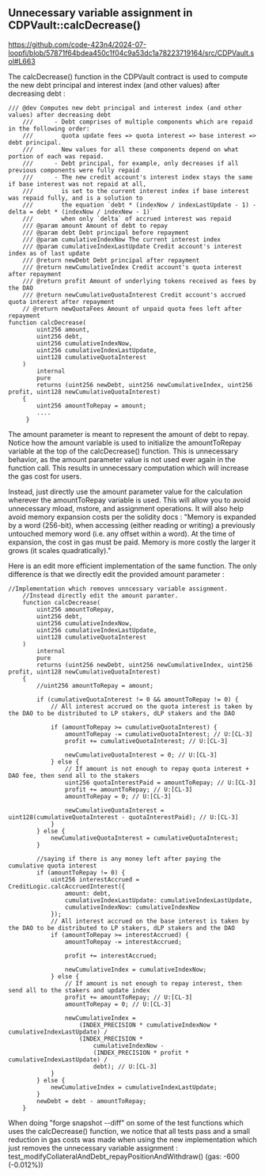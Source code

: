 ## Unnecessary variable assignment in CDPVault::calcDecrease()

https://github.com/code-423n4/2024-07-loopfi/blob/57871f64bdea450c1f04c9a53dc1a78223719164/src/CDPVault.sol#L663

The calcDecrease() function in the CDPVault contract is used to compute the new debt principal and interest index (and other values) after decreasing debt : 

```
/// @dev Computes new debt principal and interest index (and other values) after decreasing debt
    ///      - Debt comprises of multiple components which are repaid in the following order:
    ///        quota update fees => quota interest => base interest => debt principal.
    ///        New values for all these components depend on what portion of each was repaid.
    ///      - Debt principal, for example, only decreases if all previous components were fully repaid
    ///      - The new credit account's interest index stays the same if base interest was not repaid at all,
    ///        is set to the current interest index if base interest was repaid fully, and is a solution to
    ///        the equation `debt * (indexNow / indexLastUpdate - 1) - delta = debt * (indexNow / indexNew - 1)`
    ///        when only `delta` of accrued interest was repaid
    /// @param amount Amount of debt to repay
    /// @param debt Debt principal before repayment
    /// @param cumulativeIndexNow The current interest index
    /// @param cumulativeIndexLastUpdate Credit account's interest index as of last update
    /// @return newDebt Debt principal after repayment
    /// @return newCumulativeIndex Credit account's quota interest after repayment
    /// @return profit Amount of underlying tokens received as fees by the DAO
    /// @return newCumulativeQuotaInterest Credit account's accrued quota interest after repayment
    // @return newQuotaFees Amount of unpaid quota fees left after repayment
function calcDecrease(
        uint256 amount,
        uint256 debt,
        uint256 cumulativeIndexNow,
        uint256 cumulativeIndexLastUpdate,
        uint128 cumulativeQuotaInterest
    )
        internal
        pure
        returns (uint256 newDebt, uint256 newCumulativeIndex, uint256 profit, uint128 newCumulativeQuotaInterest)
    {
        uint256 amountToRepay = amount;
        ....
     }
```

The amount parameter is meant to represent the amount of debt to repay. Notice how the amount variable is used to initialize the amountToRepay variable at the top of the calcDecrease() function. This is unnecessary behavior, as the amount parameter value is not used ever again in the function call. This results in unnecessary computation which will increase the gas cost for users. 

Instead, just directly use the amount parameter value for the calculation wherever the amountToRepay variable is used. This will allow you to avoid unnecessary mload, mstore, and assignment operations. It will also help avoid memory expansion costs per the solidity docs : "Memory is expanded by a word (256-bit), when accessing (either reading or writing) a previously untouched memory word (i.e. any offset within a word). At the time of expansion, the cost in gas must be paid. Memory is more costly the larger it grows (it scales quadratically)."

Here is an edit more efficient implementation of the same function. The only difference is that we directly edit the provided amount parameter : 

```
//Implementation which removes unncessary variable assignment. 
    //Instead directly edit the amount paramter. 
    function calcDecrease(
        uint256 amountToRepay,
        uint256 debt,
        uint256 cumulativeIndexNow,
        uint256 cumulativeIndexLastUpdate,
        uint128 cumulativeQuotaInterest
    )
        internal
        pure
        returns (uint256 newDebt, uint256 newCumulativeIndex, uint256 profit, uint128 newCumulativeQuotaInterest)
    {
        //uint256 amountToRepay = amount;

        if (cumulativeQuotaInterest != 0 && amountToRepay != 0) {
            // All interest accrued on the quota interest is taken by the DAO to be distributed to LP stakers, dLP stakers and the DAO

            if (amountToRepay >= cumulativeQuotaInterest) {
                amountToRepay -= cumulativeQuotaInterest; // U:[CL-3]
                profit += cumulativeQuotaInterest; // U:[CL-3]

                newCumulativeQuotaInterest = 0; // U:[CL-3]
            } else {
                // If amount is not enough to repay quota interest + DAO fee, then send all to the stakers
                uint256 quotaInterestPaid = amountToRepay; // U:[CL-3]
                profit += amountToRepay; // U:[CL-3]
                amountToRepay = 0; // U:[CL-3]

                newCumulativeQuotaInterest = uint128(cumulativeQuotaInterest - quotaInterestPaid); // U:[CL-3]
            }
        } else {
            newCumulativeQuotaInterest = cumulativeQuotaInterest;
        }

        //saying if there is any money left after paying the cumulative quota interest
        if (amountToRepay != 0) {
            uint256 interestAccrued = CreditLogic.calcAccruedInterest({
                amount: debt,
                cumulativeIndexLastUpdate: cumulativeIndexLastUpdate,
                cumulativeIndexNow: cumulativeIndexNow
            });
            // All interest accrued on the base interest is taken by the DAO to be distributed to LP stakers, dLP stakers and the DAO
            if (amountToRepay >= interestAccrued) {
                amountToRepay -= interestAccrued;

                profit += interestAccrued;

                newCumulativeIndex = cumulativeIndexNow;
            } else {
                // If amount is not enough to repay interest, then send all to the stakers and update index
                profit += amountToRepay; // U:[CL-3]
                amountToRepay = 0; // U:[CL-3]

                newCumulativeIndex =
                    (INDEX_PRECISION * cumulativeIndexNow * cumulativeIndexLastUpdate) /
                    (INDEX_PRECISION *
                        cumulativeIndexNow -
                        (INDEX_PRECISION * profit * cumulativeIndexLastUpdate) /
                        debt); // U:[CL-3]
            }
        } else {
            newCumulativeIndex = cumulativeIndexLastUpdate;
        }
        newDebt = debt - amountToRepay;
    }
```

When doing "forge snapshot --diff" on some of the test functions which uses the calcDecrease() function, we notice that all tests pass and a small reduction in gas costs was made when using the new implementation which just removes the unnecessary variable assignment : 
test_modifyCollateralAndDebt_repayPositionAndWithdraw() (gas: -600 (-0.012%)) 